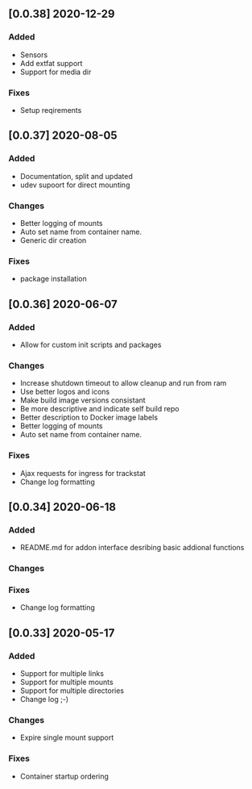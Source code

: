 ## [0.0.38] 2020-12-29

### Added
 - Sensors
 - Add extfat support
 - Support for media dir

### Fixes
 - Setup reqirements

## [0.0.37] 2020-08-05

### Added
 - Documentation, split and updated
 - udev supoort for direct mounting

### Changes
 - Better logging of mounts
 - Auto set name from container name.
 - Generic dir creation

### Fixes
 - package installation

## [0.0.36] 2020-06-07
### Added
 - Allow for custom init scripts and packages

### Changes
 - Increase shutdown timeout to allow cleanup and run from ram
 - Use better logos and icons 
 - Make build image versions consistant
 - Be more descriptive and indicate self build repo
 - Better description to Docker image labels 
 - Better logging of mounts
 - Auto set name from container name.

### Fixes
 - Ajax requests for ingress for trackstat
 - Change log formatting 

## [0.0.34] 2020-06-18
### Added
 - README.md for addon interface desribing basic addional functions

### Changes

### Fixes
 - Change log formatting

## [0.0.33] 2020-05-17
### Added
- Support for multiple links
- Support for multiple mounts
- Support for multiple directories
- Change log ;-)

### Changes
- Expire single mount support

### Fixes
- Container startup ordering

